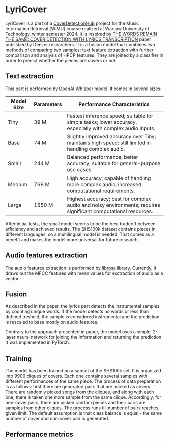 # LyriCover

LyriCover is a part of a [CoverDetectionHub](https://github.com/cncPomper/CoverDetectionHub) project for the Music Information Retrieval (WIMU) course realized at Warsaw University of Technology, winter semester 2024. It is inspired by [THE WORDS REMAIN THE SAME: COVER DETECTION WITH LYRICS TRANSCRIPTION](https://archives.ismir.net/ismir2021/paper/000089.pdf) paper published by Deezer researchers.
It is a fusion model that combines two methods of comparing two samples: text feature extraction with further comparison and analysis of HPCP features. They are joined by a classifier in order to predict whether the pieces are covers or not.


## Text extraction

This part is performed by [OpenAI Whisper](https://github.com/openai/whisper) model. It comes in several sizes:

| Model Size | Parameters | Performance Characteristics                                                                                   |
|------------|------------|----------------------------------------------------------------------------------------------------------------|
| Tiny       | 39 M       | Fastest inference speed; suitable for simple tasks; lower accuracy, especially with complex audio inputs.       |
| Base       | 74 M       | Slightly improved accuracy over Tiny; maintains high speed; still limited in handling complex audio.            |
| Small      | 244 M      | Balanced performance; better accuracy; suitable for general-purpose use cases.                                  |
| Medium     | 769 M      | High accuracy; capable of handling more complex audio; increased computational requirements.                     |
| Large      | 1550 M     | Highest accuracy; best for complex audio and noisy environments; requires significant computational resources.   |

After initial tests, the small model seems to be the best tradeoff between efficiency and achieved results. The SHS100k dataset contains pieces in different languages, so a multilingual model is needed. That comes as a benefit and makes the model more universal for future research. 


## Audio features extraction

The audio features extraction is performed by [librosa](https://github.com/librosa/librosa) library. Currently, it draws out the MFCC features with mean values for exctraction of audio as a vector.

## Fusion 

As described in the paper, the lyrics part detects the instrumental samples by counting unique words. If the model detects no words or less than defined treshold, the sample is considered instrumental and the prediction is rescaled to base mostly on audio features.

Contrary to the approach presented in paper, the model uses a simple, 2-layer neural network for joining the information and returning the prediction. It was implemented in PyTorch.


## Training

The model has been trained on a subset of the SHS100k set. It is organized into 9900 cliques of covers. Each one contains several samples with different performances of the same piece. The process of data preparation is as follows: first there are generated pairs that are marked as covers. There are randomly picked songs from the cliques, and along with each one, there is taken one more sample from the same clique. Accordingly, for non-cover pairs, there are picked random pieces and their pairs are samples from other cliques.
The process runs till number of pairs reaches given limit. The default assumption is that class balance is equal - the same number of cover and non-cover pair is generated.


## Performance metrics

